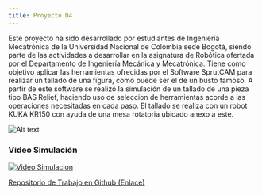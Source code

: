 ```yaml
---
title: Proyecto D4
---
```



Este proyecto ha sido desarrollado por estudiantes de Ingeniería Mecatrónica de la Universidad Nacional de Colombia sede Bogotá, siendo parte de las actividades a desarrollar en la asignatura de Robótica ofertada por el Departamento de Ingeniería Mecánica y Mecatrónica. Tiene como objetivo aplicar las herramientas ofrecidas por el Software SprutCAM para realizar un tallado de una figura, como puede ser el de un busto famoso. A partir de este software se realizó la simulación de un tallado de una pieza tipo BAS Relief, haciendo uso de seleccion de herramientas acorde a las operaciones necesitadas en cada paso. El tallado se realiza con un robot KUKA KR150 con ayuda de una mesa rotatoria ubicado anexo a este.

![Alt text](../../images/kuka-kr150.jfif?raw=true "Robot Kuka Kr150")


### Video Simulación
[![Video Simulacion](https://img.youtube.com/vi/6EWsMStsazc/0.jpg)](https://www.youtube.com/watch?v=6EWsMStsazc)

[Repositorio de Trabajo en Github (Enlace)](https://github.com/Robotica-2021/Proyecto-A3)



